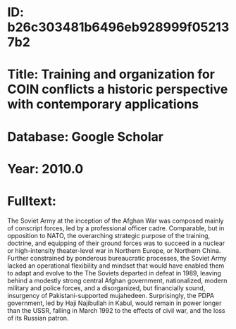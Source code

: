 # ID: b26c303481b6496eb928999f052137b2
# Title: Training and organization for COIN conflicts a historic perspective with contemporary applications
# Database: Google Scholar
# Year: 2010.0
# Fulltext:
The Soviet Army at the inception of the Afghan War was composed mainly of conscript forces, led by a professional officer cadre.
Comparable, but in opposition to NATO, the overarching strategic purpose of the training, doctrine, and equipping of their ground forces was to succeed in a nuclear or high-intensity theater-level war in Northern Europe, or Northern China.
Further constrained by ponderous bureaucratic processes, the Soviet Army lacked an operational flexibility and mindset that would have enabled them to adapt and evolve to the The Soviets departed in defeat in 1989, leaving behind a modestly strong central Afghan government, nationalized, modern military and police forces, and a disorganized, but financially sound, insurgency of Pakistani-supported mujahedeen.
Surprisingly, the PDPA government, led by Haji Najibullah in Kabul, would remain in power longer than the USSR, falling in March 1992 to the effects of civil war, and the loss of its Russian patron.